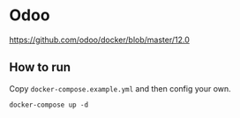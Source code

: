 # Odoo

https://github.com/odoo/docker/blob/master/12.0

## How to run

Copy `docker-compose.example.yml` and then config your own.

`docker-compose up -d`
